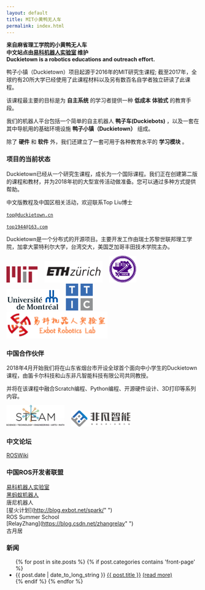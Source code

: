 ```yaml
---
layout: default
title: MIT小黄鸭无人车
permalink: index.html
---
```


<!--
<div style='float: right; text-align: left; margin-left: 2em'>
    <iframe width="300" height="220" src="https://www.youtube.com/embed/-TwocCeJUe8" frameborder="0" allowfullscreen>
    </iframe>
</div>
 -->
**来自麻省理工学院的小黄鸭无人车**  
**中文站点由[易科机器人实验室](http://blog.exbot.net " ") 维护**     
**Duckietown is a robotics educations and outreach effort.**  


鸭子小镇（Duckietown）项目起源于2016年的MIT研究生课程; 截至2017年，全球约有20所大学已经使用了此课程材料以及另有数百名自学者独立研读了此课程。

该课程最主要的目标是为 **自主系统** 的学习者提供一种 **低成本** **体验式** 的教育手段。

我们的机器人平台包括一个简单的自主机器人 **鸭子车(Duckiebots)** ，以及一套在其中导航用的基础环境设施 **鸭子小镇（Duckietown）** 组成。

除了 **硬件** 和 **软件** 外，我们还建立了一套可用于各种教育水平的 **学习模块** 。

### 项目的当前状态
Duckietown已经从一个研究生课程，成长为一个国际课程。我们正在创建第二版的课程和教材，并为2018年初的大型宣传活动做准备。您可以通过多种方式提供帮助。

中文版教程及中国区相关活动，欢迎联系Top Liu博士

[`top@duckietown.cn`](mailto:top@duckietown.cn)

[`top1944@163.com`](mailto:top1944@163.com)

Duckietown是一个分布式的开源项目。主要开发工作由瑞士苏黎世联邦理工学院，加拿大蒙特利尔大学，台湾交大，美国芝加哥丰田技术学院主办。

<!--
<p class='more-information'>For more information, see the <a href="http://book.duckietown.org/master/duckiebook/what_is_duckietown.html#sec:what-is-duckietown">section <em>What is Duckietown?</em></a> in the Duckietown book.</p> -->



<div id='logos'>
    <img id='mit' src='media/logos/800px-MIT_logo.svg.png'/>
    <img id='eth' src='media/logos/eth_logo_kurz_pos-cropped.png'/>
    <img id='nctu' src='media/logos/1200px-NCTU_emblem.svg.png'/>
    <img id='udem' src='media/logos/1280px-Universite_de_Montreal_logo.svg.png'/>
    <img id='ttic' src='media/logos/ttic-new.png'/>
    <img id='ttic' src='media/china/exbot_logo.png'/>
</div>

<style>
#logos img {  width: auto; margin-right: 1em;}

img#eth { height: 4em; }
img#udem { height: 4em; }
img#mit { height: 3em; }
img#nctu { height: 5em; }
img#ttic { height: 5em; }

</style>

### 中国合作伙伴 
2018年4月开始我们将在山东省烟台市开设全球首个面向中小学生的Duckietown课程，由笛卡尔科技和山东非凡智能科技有限公司共同教授。

并将在该课程中融合Scratch编程、Python编程、开源硬件设计、3D打印等系列内容。


<div id='company'>
    <img id='steam' src='media/china/steam.jpg'/>
    <img id='feifan' src='media/logos/feifan.png'/>
</div>
<style>
#company img {  width: auto; margin-right: 1em;}
  img#steam { height: 4em; }
  img#feifan { height: 3em; }
</style>








### 中文论坛
[ROSWiki](http://www.roswiki.com/ " ")

### 中国ROS开发者联盟

[易科机器人实验室](http://blog.exbot.net " ")      
[黑蚂蚁机器人](http://www.blackant.org " ")   
唐尼机器人     
[星火计划](http://blog.exbot.net/spark/" ")  
ROS Summer School  
[RelayZhang](https://blog.csdn.net/zhangrelay" ")  
古月居       
 
 
 


### 新闻

<ul id='news'>
  {% for post in site.posts %}
  {% if post.categories contains 'front-page' %}
    <li>
    {{ post.date | date_to_long_string }}
      <a href="{{ post.url }}">{{ post.title }}</a>
      <!-- {{ post.excerpt | remove: '<p>' | remove: '</p>' }} -->
      <a href="{{ post.url }}">(read more)</a>
    </li>
  {% endif %}
  {% endfor %}
</ul>

<style>
#news li p { display: inline; }
</style> 
